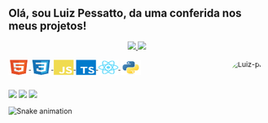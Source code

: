 ## Olá, sou Luiz Pessatto, da uma conferida nos meus projetos!
<div align="center">
  <a href="https://github.com/luizpessatto">
  <img height="160em" src="https://github-readme-stats.vercel.app/api?username=luizpessatto&show_icons=true&theme=dark&include_all_commits=true&count_private=true"/>
  <img height="160em" src="https://github-readme-stats.vercel.app/api/top-langs/?username=luizpessatto&layout=compact&langs_count=7&theme=dark"/>
</div>
<div style="display: inline_block"><br>
  <img align="center" alt="Luiz-HTML" height="30" width="40" src="https://raw.githubusercontent.com/devicons/devicon/master/icons/html5/html5-original.svg">
  <img align="center" alt="Luiz-CSS" height="30" width="40" src="https://raw.githubusercontent.com/devicons/devicon/master/icons/css3/css3-original.svg">
  <img align="center" alt="Luiz-Js" height="30" width="40" src="https://raw.githubusercontent.com/devicons/devicon/master/icons/javascript/javascript-plain.svg">
  <img align="center" alt="Luiz-Ts" height="30" width="40" src="https://raw.githubusercontent.com/devicons/devicon/master/icons/typescript/typescript-plain.svg">
  <img align="center" alt="Luiz-React" height="30" width="40" src="https://raw.githubusercontent.com/devicons/devicon/master/icons/react/react-original.svg">
  <img align="center" alt="Luiz-Python" height="30" width="40" src="https://raw.githubusercontent.com/devicons/devicon/master/icons/python/python-original.svg">

  <img align="right" alt="Luiz-pic" height="150" style="border-radius:50px;" src="https://media.discordapp.net/attachments/903451540776435713/1011280862710603836/photomania-1c4c99465b54ee3ed1477f6ba54eaf63.jpg?width=810&height=764">
</div>
  
  ##
 
<div>
  <a href="https://www.linkedin.com/in/luizpessatto" target="_blank"><img src="https://img.shields.io/badge/-LinkedIn-%230077B5?style=for-the-badge&logo=linkedin&logoColor=white" target="_blank"></a> 
  <a href="https://instagram.com/luizpessatto" target="_blank"><img src="https://img.shields.io/badge/-Instagram-%23E4405F?style=for-the-badge&logo=instagram&logoColor=white" target="_blank"></a>
  <a href = "mailto:luiz@pessatto.com"><img src="https://img.shields.io/badge/-Gmail-%23333?style=for-the-badge&logo=gmail&logoColor=white" target="_blank"></a>

  
  ![Snake animation](https://github.com/luizpessatto/luizpessatto/blob/output/github-contribution-grid-snake.svg)
 
</div>
